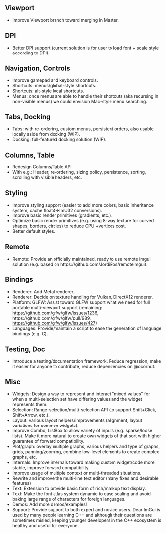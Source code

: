 ## Viewport

- Improve Viewport branch toward merging in Master.

## DPI

- Better DPI support (current solution is for user to load font + scale style according to DPI).

## Navigation, Controls

- Improve gamepad and keyboard controls.
- Shortcuts: menus/global-style shortcuts.
- Shortcuts: alt-style local shortcuts.
- Menus: once menus are able to handle their shortcuts (aka recursing in non-visible menus) we could envision Mac-style menu searching.

## Tabs, Docking

- Tabs: with re-ordering, custom menus, persistent orders, also usable locally aside from docking (WIP).
- Docking: full-featured docking solution (WIP).

## Columns, Table

- Redesign Columns/Table API
- With e.g.: Header, re-ordering, sizing policy, persistence, sorting, scrolling with visible headers, etc.

## Styling

- Improve styling support (easier to add more colors, basic inheritance system, cache float4->ImU32 conversions).
- Improve basic render primitives (gradients, etc.).
- Optimize basic render primitives (e.g. using 8-way texture for curved shapes, borders, circles) to reduce CPU  +vertices cost.
- Better default styles.

## Remote

- Remote: Provide an officially maintained, ready to use remote imgui solution (e.g. based on https://github.com/JordiRos/remoteimgui).

## Bindings

- Renderer: Add Metal renderer.
- Renderer: Decide on texture handling for Vulkan, DirectX12 renderer.
- Platform: GLFW: Assist toward GLFW support what we need for full portable multi-viewport support (remaining: https://github.com/glfw/glfw/issues/1236, https://github.com/glfw/glfw/pull/989, https://github.com/glfw/glfw/issues/427)
- Languages: Provide/maintain a script to ease the generation of language bindings (e.g. C).

## Testing, Doc

- Introduce a testing/documentation framework. Reduce regression, make it easier for anyone to contribute, reduce dependencies on @ocornut.

## Misc

- Widgets: Design a way to represent and interact "mixed values" for when a multi-selection set have differing values and the widget represents them.
- Selection: Range-selection/multi-selection API (to support Shift+Click, Shift+Arrow, etc.).
- Layout: various layout helpers/improvements (alignment, layout variations for common widgets).
- Improve Combo, ListBox to allow variety of inputs (e.g. sparse/loose lists). Make it more natural to create own widgets of that sort with higher guarantee of forward compatibility.
- Plot/graph: overlay multiple graphs, various helpers and type of graphs, grids, panning/zooming, combine low-level elements to create complex graphs, etc.
- Internals: Improve internals toward making custom widget/code more stable, improve forward compatibility.
- Improve usage of multiple context or multi-threaded situations.
- Rewrite and improve the multi-line text editor (many fixes and desirable features)
- Text: Extension to provide basic form of rich/markup text display.
- Text: Make the font atlas system dynamic to ease scaling and avoid baking large range of characters for foreign languages.
- Demos: Add more demos/examples!
- Support: Provide support to both expert and novice users. Dear ImGui is used by many people learning C++ and although their questions are sometimes misled, keeping younger developers in the C++ ecosystem is healthy and useful for everyone.
